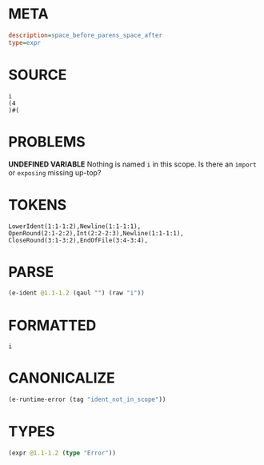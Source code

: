 # META
~~~ini
description=space_before_parens_space_after
type=expr
~~~
# SOURCE
~~~roc
i
(4
)#(
~~~
# PROBLEMS
**UNDEFINED VARIABLE**
Nothing is named `i` in this scope.
Is there an `import` or `exposing` missing up-top?

# TOKENS
~~~zig
LowerIdent(1:1-1:2),Newline(1:1-1:1),
OpenRound(2:1-2:2),Int(2:2-2:3),Newline(1:1-1:1),
CloseRound(3:1-3:2),EndOfFile(3:4-3:4),
~~~
# PARSE
~~~clojure
(e-ident @1.1-1.2 (qaul "") (raw "i"))
~~~
# FORMATTED
~~~roc
i
~~~
# CANONICALIZE
~~~clojure
(e-runtime-error (tag "ident_not_in_scope"))
~~~
# TYPES
~~~clojure
(expr @1.1-1.2 (type "Error"))
~~~
